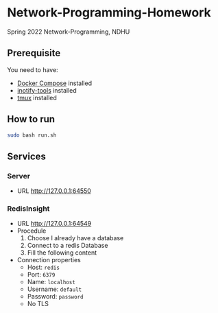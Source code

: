 # Network-Programming-Homework
Spring 2022 Network-Programming, NDHU

## Prerequisite
You need to have:
- [Docker Compose](https://docs.docker.com/compose/) installed
- [inotify-tools](https://github.com/inotify-tools/inotify-tools) installed
- [tmux](https://github.com/tmux/tmux) installed
## How to run
```bash
sudo bash run.sh
```
## Services
### Server
- URL <http://127.0.0.1:64550>
### RedisInsight
- URL <http://127.0.0.1:64549>
- Procedule
    1. Choose I already have a database
    2. Connect to a redis Database
    3. Fill the following content
- Connection properties
    - Host: `redis`
    - Port: `6379`
    - Name: `localhost`
    - Username: `default`
    - Password: `password`
    - No TLS
